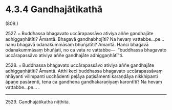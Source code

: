 

# 4.3.4 Gandhajātikathā




(809.)

2527\. ๐ Buddhassa bhagavato uccārapassāvo ativiya aññe gandhajāte adhiggaṇhātīti? Āmantā. Bhagavā gandhabhojīti? Na hevaṃ vattabbe…pe…  nanu bhagavā odanakummāsaṃ bhuñjatīti? Āmantā. Hañci bhagavā odanakummāsaṃ bhuñjati, no ca vata re vattabbe—  “buddhassa bhagavato uccārapassāvo ativiya aññe gandhajāte adhiggaṇhātī”ti.

2528\. ๐ Buddhassa bhagavato uccārapassāvo ativiya aññe gandhajāte adhiggaṇhātīti? Āmantā. Atthi keci buddhassa bhagavato uccārapassāvaṃ nhāyanti vilimpanti ucchādenti peḷāya paṭisāmenti karaṇḍāya nikkhipanti āpaṇe pasārenti, tena ca gandhena gandhakaraṇīyaṃ karontīti? Na hevaṃ vattabbe…pe… .

---

2529\. Gandhajātikathā niṭṭhitā.





